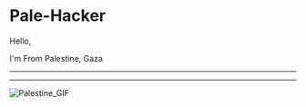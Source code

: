 # Pale-Hacker

Hello,

I'm From Palestine, Gaza

--------------------------------------------



--------------------------------------------

![Palestine_GIF](https://github.com/Pale-Hacker/Pale-Hacker/blob/main/Palestine%20GIF.gif?raw=true)
